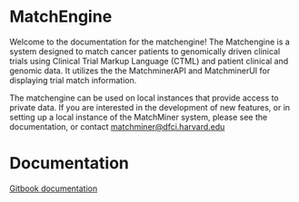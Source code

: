 # MatchEngine 
Welcome to the documentation for the matchengine! The Matchengine is a system designed to match cancer patients to genomically driven clinical trials using Clinical Trial Markup Language (CTML) and patient clinical and genomic data. It utilizes the the MatchminerAPI and MatchminerUI for displaying trial match information.


The matchengine can be used on local instances that provide access to private data. If you are interested in the development of new features, or in setting up a local instance of the MatchMiner system, please see the documentation, or contact [matchminer@dfci.harvard.edu](https://app.gitbook.com/@matchminer/s/matchminer)

# Documentation
[Gitbook documentation](https://matchminer.gitbook.io/matchminer/matchengine-v2/introduction)
